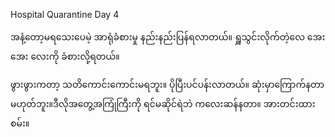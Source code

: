 Hospital Quarantine Day 4

အနံ့တော့မရသေးပေမဲ့ အာရုံခံစားမှု နည်းနည်းပြန်ရလာတယ်။ ရှူသွင်းလိုက်တဲ့လေ အေး အေး လေးကို ခံစားလို့ရတယ်။

ဖွားဖွားကတာ့ သတိကောင်းကောင်းမရဘူး။ ပိုပြီးပင်ပန်းလာတယ်။ ဆုံးမှာကြောက်နတာမဟုတ်ဘူး။ဒီလိုအတွေ့အကြုံကြီးကို ရင်မဆိုင်ရဲဘဲ ကလေးဆန်နတာ။ အားတင်းထားစမ်း။